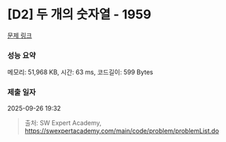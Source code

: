 # [D2] 두 개의 숫자열 - 1959 

[문제 링크](https://swexpertacademy.com/main/code/problem/problemDetail.do?contestProbId=AV5PpoFaAS4DFAUq) 

### 성능 요약

메모리: 51,968 KB, 시간: 63 ms, 코드길이: 599 Bytes

### 제출 일자

2025-09-26 19:32



> 출처: SW Expert Academy, https://swexpertacademy.com/main/code/problem/problemList.do